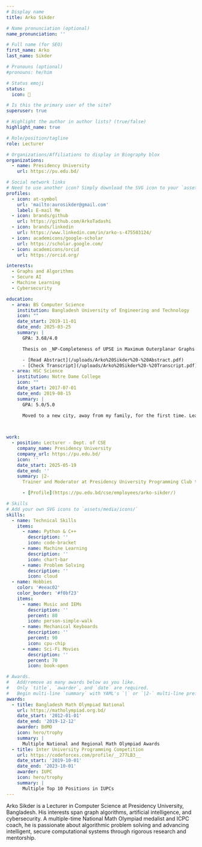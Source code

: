 ```yaml
---
# Display name
title: Arko Sikder

# Name pronunciation (optional)
name_pronunciation: ''

# Full name (for SEO)
first_name: Arko
last_name: Sikder

# Pronouns (optional)
#pronouns: he/him

# Status emoji
status:
  icon: 🚀

# Is this the primary user of the site?
superuser: true

# Highlight the author in author lists? (true/false)
highlight_name: true

# Role/position/tagline
role: Lecturer

# Organizations/Affiliations to display in Biography blox
organizations:
  - name: Presidency University
    url: https://pu.edu.bd/

# Social network links
# Need to use another icon? Simply download the SVG icon to your `assets/media/icons/` folder.
profiles:
  - icon: at-symbol
    url: 'mailto:aurosikder@gmail.com'
    label: E-mail Me
  - icon: brands/github
    url: https://github.com/ArkoTadashi
  - icon: brands/linkedin
    url: https://www.linkedin.com/in/arko-s-475503124/
  - icon: academicons/google-scholar
    url: https://scholar.google.com/
  - icon: academicons/orcid
    url: https://orcid.org/

interests:
  - Graphs and Algorithms
  - Secure AI
  - Machine Learning
  - Cybersecurity

education:
  - area: BS Computer Science
    institution: Bangladesh University of Engineering and Technology
    icon: ""
    date_start: 2019-11-01
    date_end: 2025-03-25
    summary: |
      GPA: 3.68/4.0

      Thesis on _NP-Completeness of UPSE in Maximum Outerplanar Graphs and Finding a Polynomial Time Algorithm for MCS on Cycles_ - Supervised by Prof. Dr. Saidur Rahman.

      - [Read Abstract](/uploads/Arko%20Sikder%20-%20Abstract.pdf)
      - [Check Transcript](/uploads/Arko%20Sikder%20-%20Transcript.pdf)
  - area: HSC Science
    institution: Notre Dame College
    icon: ""
    date_start: 2017-07-01
    date_end: 2019-08-15
    summary: |
      GPA: 5.0/5.0

      Moved to a new city, away from my family, for the first time. Learnt a lot, the mentors were maybe few of the best I have ever had.

      

work:
  - position: Lecturer - Dept. of CSE
    company_name: Presidency University
    company_url: https://pu.edu.bd/
    icon: ''
    date_start: 2025-05-19
    date_end: ''
    summary: |2-
      Trainer and Moderator at Presidency University Programming Club that focuses on Competitive Programming.

      - [Profile](https://pu.edu.bd/cse/employees/arko-sikder/)

# Skills
# Add your own SVG icons to `assets/media/icons/`
skills:
  - name: Technical Skills
    items:
      - name: Python & C++
        description: ''
        icon: code-bracket
      - name: Machine Learning
        description: ''
        icon: chart-bar
      - name: Problem Solving
        description: ''
        icon: cloud
  - name: Hobbies
    color: '#eeac02'
    color_border: '#f0bf23'
    items:
      - name: Music and IEMs
        description: ''
        percent: 80
        icon: person-simple-walk
      - name: Mechanical Keyboards
        description: ''
        percent: 90
        icon: cpu-chip
      - name: Sci-Fi Movies
        description: ''
        percent: 70
        icon: book-open

# Awards.
#   Add/remove as many awards below as you like.
#   Only `title`, `awarder`, and `date` are required.
#   Begin multi-line `summary` with YAML's `|` or `|2-` multi-line prefix and indent 2 spaces below.
awards:
  - title: Bangladesh Math Olympiad National
    url: https://matholympiad.org.bd/
    date_start: '2012-01-01'
    date_end: '2019-12-12'
    awarder: BdMO
    icon: hero/trophy
    summary: |
      Multiple National and Regional Math Olympiad Awards
  - title: Inter University Programming Competition
    url: https://codeforces.com/profile/__277LB3__
    date_start: '2019-10-01'
    date_end: '2023-10-01'
    awarder: IUPC
    icon: hero/trophy
    summary: |
      Multiple Top 10 Positions in IUPCs
---
```


Arko Sikder is a Lecturer in Computer Science at Presidency University, Bangladesh. His interests span graph algorithms, artificial intelligence, and cybersecurity. A multiple-time National Math Olympiad medalist and ICPC coach, he is passionate about algorithmic problem solving and advancing intelligent, secure computational systems through rigorous research and mentorship.